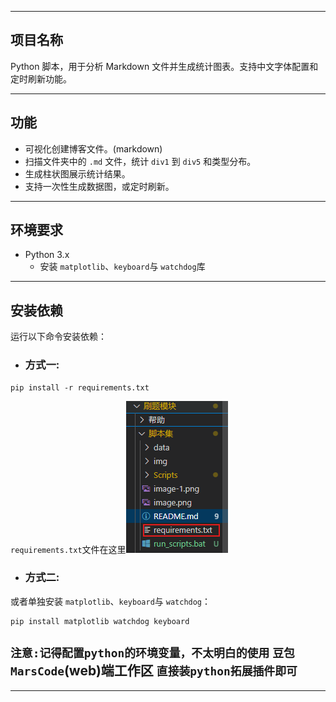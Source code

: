 
---

## **项目名称**

Python 脚本，用于分析 Markdown 文件并生成统计图表。支持中文字体配置和定时刷新功能。

---

## **功能**
- 可视化创建博客文件。(markdown)
- 扫描文件夹中的 `.md` 文件，统计 `div1` 到 `div5` 和类型分布。
- 生成柱状图展示统计结果。
- 支持一次性生成数据图，或定时刷新。

---

## **环境要求**

- Python 3.x
  - 安装 `matplotlib`、`keyboard`与 `watchdog`库

---

 ## **安装依赖**

运行以下命令安装依赖：
- ###  方式一:
```shell
pip install -r requirements.txt
```
`requirements.txt`文件在这里![alt text](image-2.png)

- ### 方式二:
或者单独安装 `matplotlib`、`keyboard`与 `watchdog`：

```shell
pip install matplotlib watchdog keyboard
```
`注意:记得配置python的环境变量，不太明白的使用` **`豆包MarsCode`(web)端工作区** `直接装python拓展插件即可`
---




---

